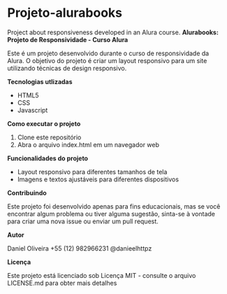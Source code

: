 # Projeto-alurabooks
Project about responsiveness developed in an Alura course.
**Alurabooks: Projeto de Responsividade - Curso Alura**

Este é um projeto desenvolvido durante o curso de responsividade da Alura. O objetivo do projeto é criar um layout responsivo para um site utilizando técnicas de design responsivo.

**Tecnologias utlizadas**

* HTML5
* CSS
* Javascript

**Como executar o projeto**

1. Clone este repositório
2. Abra o arquivo index.html em um navegador web

**Funcionalidades do projeto**

* Layout responsivo para diferentes tamanhos de tela
* Imagens e textos ajustáveis para diferentes dispositivos

**Contribuindo**

Este projeto foi desenvolvido apenas para fins educacionais, mas se você encontrar algum problema ou tiver alguma sugestão, sinta-se à vontade para criar uma nova issue ou enviar um pull request.

**Autor**

Daniel Oliveira
+55 (12) 982966231
@danieelhttpz

**Licença**

Este projeto está licenciado sob Licença MIT - consulte o arquivo LICENSE.md para obter mais detalhes
